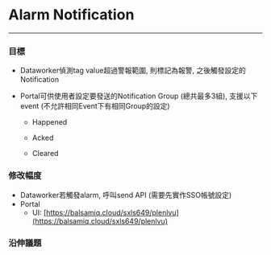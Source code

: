 # Alarm Notification

---

### 目標

* Dataworker偵測tag value超過警報範圍, 則標記為報警, 之後觸發設定的Notification

* Portal可供使用者設定要發送的Notification Group \(總共最多3組\), 支援以下event \(不允許相同Event下有相同Group的設定\)

  * Happened

  * Acked

  * Cleared

### 修改幅度

* Dataworker若觸發alarm, 呼叫send API \(需要先實作SSO帳號設定\)
* Portal
  * UI: [https://balsamiq.cloud/sxls649/plenlvu](https://balsamiq.cloud/sxls649/plenlvu)

### 

### 沿伸議題



